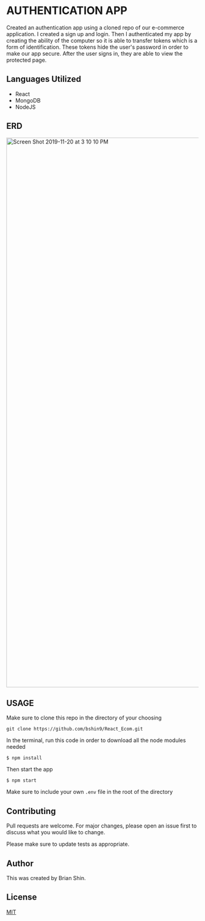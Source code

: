 # AUTHENTICATION APP

Created an authentication app using a cloned repo of our e-commerce application. I created a sign up and login. Then I authenticated my app by creating the ability of the computer so it is able to transfer tokens which is a form of identification. These tokens hide the user's password in order to make our app secure. After the user signs in, they are able to view the protected page.

## Languages Utilized

* React
* MongoDB
* NodeJS

## ERD 

<img width="1440" alt="Screen Shot 2019-11-20 at 3 10 10 PM" src="https://user-images.githubusercontent.com/52217063/69274207-e228f380-0ba7-11ea-851b-5f73e98351ba.png">

## USAGE

Make sure to clone this repo in the directory of your choosing

`git clone https://github.com/bshin9/React_Ecom.git`

In the terminal, run this code in order to download all the node modules needed

`$ npm install`

Then start the app

`$ npm start`

Make sure to include your own `.env` file in the root of the directory

## Contributing

Pull requests are welcome. For major changes, please open an issue first to discuss what you would like to change.

Please make sure to update tests as appropriate.

## Author
This was created by Brian Shin.

## License
[MIT](https://github.com/bshin9/AuthorizationApp/blob/master/LICENSE)

